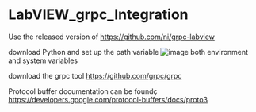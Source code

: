 # LabVIEW_grpc_Integration

Use the released version of https://github.com/ni/grpc-labview

download Python and set up the path variable
![image](https://user-images.githubusercontent.com/69897216/122396240-b599b100-cf6f-11eb-8d9d-b28b646fd0b3.png)
both environment and system variables

download the grpc tool https://github.com/grpc/grpc

Protocol buffer documentation can be foundç https://developers.google.com/protocol-buffers/docs/proto3
